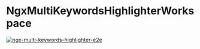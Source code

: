 # NgxMultiKeywordsHighlighterWorkspace

[![ngx-multi-keywords-highlighter-e2e](https://img.shields.io/endpoint?url=https://cloud.cypress.io/badge/simple/2dbycs&style=flat&logo=cypress)](https://cloud.cypress.io/projects/2dbycs/runs)

